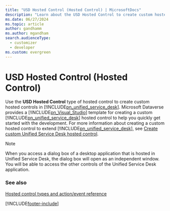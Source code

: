 ```yaml
---
title: "USD Hosted Control (Hosted Control) | MicrosoftDocs"
description: "Learn about the USD Hosted Control to create custom hosted controls for extending Unified Service Desk."
ms.date: 06/27/2024
ms.topic: article
author: gandhamm
ms.author: mgandham
search.audienceType: 
  - customizer
  - developer
ms.custom: evergreen
---
```

# USD Hosted Control (Hosted Control)



Use the **USD Hosted Control** type of hosted control to create custom hosted controls in [!INCLUDE[pn_unified_service_desk](../includes/pn-unified-service-desk.md)]. Microsoft Dataverse provides a [!INCLUDE[pn_Visual_Studio](../includes/pn-visual-studio.md)] template for creating a custom [!INCLUDE[pn_unified_service_desk](../includes/pn-unified-service-desk.md)] hosted control to help you quickly get started with the development. For more information about creating a custom hosted control to extend [!INCLUDE[pn_unified_service_desk](../includes/pn-unified-service-desk.md)], see [Create custom Unified Service Desk hosted control](../unified-service-desk/walkthrough-create-custom-hosted-control-for-unified-service-desk.md).  

> [!NOTE]
> When you access a dialog box of a desktop application that is hosted in Unified Service Desk, the dialog box will open as an independent window. You will be able to access the other controls of the Unified Service Desk application.

### See also

 [Hosted control types and action/event reference](../unified-service-desk/hosted-control-types-action-event-reference.md)


[!INCLUDE[footer-include](../includes/footer-banner.md)]
